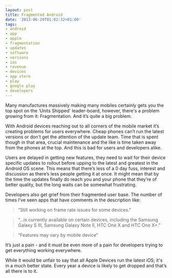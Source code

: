 ```yaml
---
layout: post
title: Fragmented Android
date: '2013-06-29T01:02:32+01:00'
tags:
- android
- app
- apple
- fragmentation
- updates
- software
- versions
- ios
- revenue
- devices
- app store
- play
- google play
- developers
---
```

Many manufactures massively making many mobiles certainly gets you the top spot on the ‘Units Shipped' leader-board, however, there's a problem growing from it: Fragmentation. And it’s quite a big problem.

With Android devices reaching out to all corners of the mobile market it’s creating problems for users everywhere. Cheap phones can’t run the latest versions or don’t get the attention of the update team. Time that is spent though in that area, crucial maintenance and the like is time taken away from the phones at the top. And this is bad for users and developers alike.

Users are delayed in getting new features, they need to wait for their device specific updates to rollout before upping to the latest and greatest in the Android OS scene. This means that there’s less of a 0 day fuss, interest and discussion as there’s less people getting it at once. It might mean that by the time the updates finally do reach you and your phone that they’re of better quality, but the long waits can be somewhat frustrating.

Developers also get grief from their fragmented user base. The number of times I’ve seen apps that have comments in the description like:

> “Still working on frame rate issues for some devices.”

> “…is currently available on certain devices, including the Samsung Galaxy S III, Samsung Galaxy Note II, HTC One X and HTC One X+.”

> “Features may vary by mobile device”

It’s just a pain - and it must be even more of a pain for developers trying to get everything working everywhere.

While it would be unfair to say that all Apple Devices run the latest iOS; it's in a much better state. Every year a device is likely to get dropped and that’s all there is to it.
